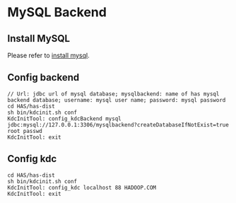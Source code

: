 MySQL Backend
===============

## Install MySQL

Please refer to [install mysql](https://dev.mysql.com/doc/refman/5.7/en/linux-installation.html).

## Config backend
```
// Url: jdbc url of mysql database; mysqlbackend: name of has mysql backend database; username: mysql user name; password: mysql password
cd HAS/has-dist
sh bin/kdcinit.sh conf
KdcInitTool: config_kdcBackend mysql jdbc:mysql://127.0.0.1:3306/mysqlbackend?createDatabaseIfNotExist=true root passwd
KdcInitTool: exit
```

## Config kdc
```
cd HAS/has-dist
sh bin/kdcinit.sh conf
KdcInitTool: config_kdc localhost 88 HADOOP.COM
KdcInitTool: exit
```
